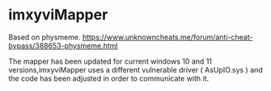 # imxyviMapper
Based on physmeme. https://www.unknowncheats.me/forum/anti-cheat-bypass/388653-physmeme.html

The mapper has been updated for current windows 10 and 11 versions,imxyviMapper uses a different vulnerable driver ( AsUpIO.sys ) and the code has been adjusted in order to communicate with it.
